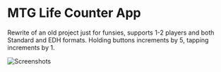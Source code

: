 # MTG Life Counter App

Rewrite of an old project just for funsies, supports 1-2 players and both Standard and EDH formats. Holding buttons increments by 5, tapping increments by 1.

![Screenshots](http://i.imgur.com/LF3fQmQ.png "Screenshots")

